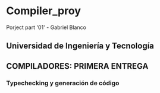 # Compiler_proy
Porject part '01' - Gabriel Blanco

## Universidad de Ingeniería y Tecnología

## COMPILADORES: PRIMERA ENTREGA

### Typechecking y generación de código 
